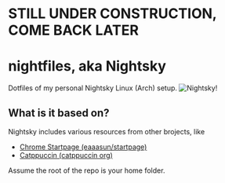 # STILL UNDER CONSTRUCTION, COME BACK LATER


# nightfiles, aka Nightsky
Dotfiles of my personal Nightsky Linux (Arch) setup.
![Nightsky!](https://i.imgur.com/jJh4tWy.png "Nightsky Banner")

## What is it based on?
Nightsky includes various resources from other brojects, like
- [Chrome Startpage (eaaasun/startpage)](https://github.com/eaaasun/startpage)
- [Catppuccin (catppuccin org)](https://github.com/catppuccin/catppuccin)

Assume the root of the repo is your home folder.
